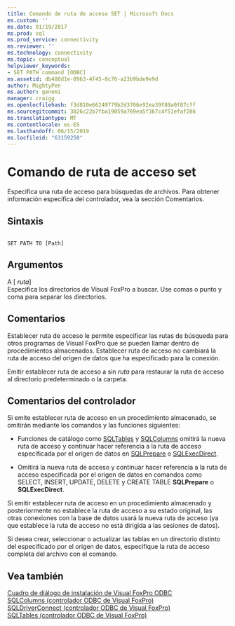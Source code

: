 ```yaml
---
title: Comando de ruta de acceso SET | Microsoft Docs
ms.custom: ''
ms.date: 01/19/2017
ms.prod: sql
ms.prod_service: connectivity
ms.reviewer: ''
ms.technology: connectivity
ms.topic: conceptual
helpviewer_keywords:
- SET PATH command [ODBC]
ms.assetid: db488d1e-0963-4f45-8c76-a23b9bde9e9d
author: MightyPen
ms.author: genemi
manager: craigg
ms.openlocfilehash: f3d810e66249779b2d3706e92ea39f89a0f87cff
ms.sourcegitcommit: 3026c22b7fba19059a769ea5f367c4f51efaf286
ms.translationtype: MT
ms.contentlocale: es-ES
ms.lasthandoff: 06/15/2019
ms.locfileid: "63159250"
---
```

# <a name="set-path-command"></a>Comando de ruta de acceso set
Especifica una ruta de acceso para búsquedas de archivos. Para obtener información específica del controlador, vea la sección Comentarios.  
  
## <a name="syntax"></a>Sintaxis  
  
```  
  
SET PATH TO [Path]  
```  
  
## <a name="arguments"></a>Argumentos  
 A [ *ruta*]  
 Especifica los directorios de Visual FoxPro a buscar. Use comas o punto y coma para separar los directorios.  
  
## <a name="remarks"></a>Comentarios  
 Establecer ruta de acceso le permite especificar las rutas de búsqueda para otros programas de Visual FoxPro que se pueden llamar dentro de procedimientos almacenados. Establecer ruta de acceso no cambiará la ruta de acceso del origen de datos que ha especificado para la conexión.  
  
 Emitir establecer ruta de acceso a sin *ruta* para restaurar la ruta de acceso al directorio predeterminado o la carpeta.  
  
## <a name="driver-remarks"></a>Comentarios del controlador  
 Si emite establecer ruta de acceso en un procedimiento almacenado, se omitirán mediante los comandos y las funciones siguientes:  
  
-   Funciones de catálogo como [SQLTables](../../odbc/microsoft/sqltables-visual-foxpro-odbc-driver.md) y [SQLColumns](../../odbc/microsoft/sqlcolumns-visual-foxpro-odbc-driver.md) omitirá la nueva ruta de acceso y continuar hacer referencia a la ruta de acceso especificada por el origen de datos en [SQLPrepare](../../odbc/microsoft/sqlprepare-visual-foxpro-odbc-driver.md) o [ SQLExecDirect](../../odbc/microsoft/sqlexecdirect-visual-foxpro-odbc-driver.md).  
  
-   Omitirá la nueva ruta de acceso y continuar hacer referencia a la ruta de acceso especificada por el origen de datos en comandos como SELECT, INSERT, UPDATE, DELETE y CREATE TABLE **SQLPrepare** o **SQLExecDirect**.  
  
 Si emitir establecer ruta de acceso en un procedimiento almacenado y posteriormente no establece la ruta de acceso a su estado original, las otras conexiones con la base de datos usará la nueva ruta de acceso (ya que establece la ruta de acceso no está dirigida a las sesiones de datos).  
  
 Si desea crear, seleccionar o actualizar las tablas en un directorio distinto del especificado por el origen de datos, especifique la ruta de acceso completa del archivo con el comando.  
  
## <a name="see-also"></a>Vea también  
 [Cuadro de diálogo de instalación de Visual FoxPro ODBC](../../odbc/microsoft/odbc-visual-foxpro-setup-dialog-box.md)   
 [SQLColumns (controlador ODBC de Visual FoxPro)](../../odbc/microsoft/sqlcolumns-visual-foxpro-odbc-driver.md)   
 [SQLDriverConnect (controlador ODBC de Visual FoxPro)](../../odbc/microsoft/sqldriverconnect-visual-foxpro-odbc-driver.md)   
 [SQLTables (controlador ODBC de Visual FoxPro)](../../odbc/microsoft/sqltables-visual-foxpro-odbc-driver.md)
